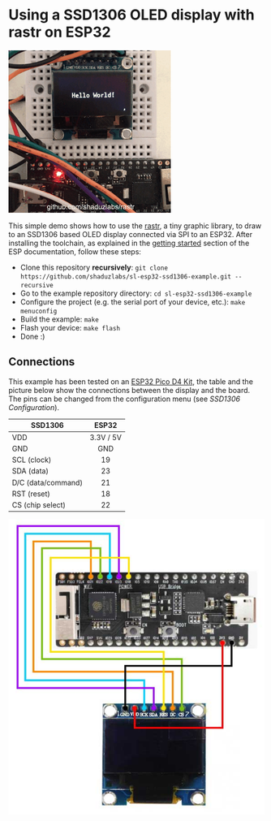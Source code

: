 # Using a SSD1306 OLED display with rastr on ESP32

![Hello World! example](docs/hello-world.gif "Hello World!")

This simple demo shows how to use the [rastr](https://github.com/shaduzlabs/rastr), a tiny graphic library, to draw to an SSD1306 based OLED display connected via SPI to an ESP32.
After installing the toolchain, as explained in the [getting started](https://docs.espressif.com/projects/esp-idf/en/latest/get-started/) section of the ESP documentation, follow these steps:
- Clone this repository **recursively**: `git clone https://github.com/shaduzlabs/sl-esp32-ssd1306-example.git --recursive`
- Go to the example repository directory: `cd sl-esp32-ssd1306-example`
- Configure the project (e.g. the serial port of your device, etc.): `make menuconfig`
- Build the example: `make`
- Flash your device: `make flash`
- Done :)

## Connections

This example has been tested on an [ESP32 Pico D4 Kit](https://docs.espressif.com/projects/esp-idf/en/latest/get-started/get-started-pico-kit.html), the table and the picture below show the connections between the display and the board. The pins can be changed from the configuration menu (see *SSD1306 Configuration*).

| SSD1306            |  ESP32    |
|--------------------|:---------:|
| VDD                | 3.3V / 5V |
| GND                | GND       |
| SCL (clock)        | 19        |
| SDA (data)         | 23        |
| D/C (data/command) | 21        |
| RST (reset)        | 18        |
| CS  (chip select)  | 22        |

![Connections](docs/esp32-pico-d4-ssd1306.jpg "Connections between an ESP32 Pico D4 Kit and a SSD1306 display")

